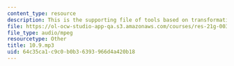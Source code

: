 ```yaml
---
content_type: resource
description: This is the supporting file of tools based on transformations.
file: https://ol-ocw-studio-app-qa.s3.amazonaws.com/courses/res-21g-003-learning-chinese-a-foundation-course-in-mandarin-spring-2011/64c35ca1c9c0b0b36393966d4a420b18_10.9.mp3
file_type: audio/mpeg
resourcetype: Other
title: 10.9.mp3
uid: 64c35ca1-c9c0-b0b3-6393-966d4a420b18
---
```

